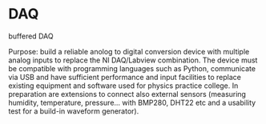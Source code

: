 # DAQ
buffered DAQ

Purpose: build a reliable anolog to digital conversion device with multiple analog inputs to replace the NI DAQ/Labview combination. The device must be compatible with programming languages such as Python, communicate via USB and have sufficient performance and input facilities to replace existing equipment and software used for physics practice college. In preparation are extensions to connect also external sensors (measuring humidity, temperature, pressure... with BMP280, DHT22 etc and a usability test for a build-in waveform generator).
